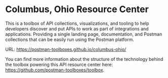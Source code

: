 # Columbus, Ohio Resource Center
This is a toolbox of API collections, visualizations, and tooling to help developers discover and put APIs to work as part of integrations and applications. Providing a single landing page, documentation, and Postman collections that can be easily run using the Postman platform.

URL: https://postman-toolboxes.github.io/columbus-ohio/

You can find more information about the structure of the technology behind the toolbox powering this API resource center here: https://github.com/postman-toolboxes/toolbox.
